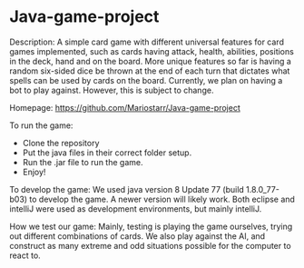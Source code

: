 # Java-game-project

Description:
 A simple card game with different universal features for card games implemented, such as 
 cards having attack, health, abilities, positions in the deck, hand and on the board. More unique features so far
 is having a random six-sided dice be thrown at the end of each turn that dictates what spells can be used by cards on the board.
 Currently, we plan on having a bot to play against. However, this is subject to change.

Homepage:
 https://github.com/Mariostarr/Java-game-project

To run the game:
 - Clone the repository
 - Put the java files in their correct folder setup.
 - Run the .jar file to run the game.
 - Enjoy!
 
To develop the game:
 We used java version 8 Update 77 (build 1.8.0_77-b03) to develop the game.
 A newer version will likely work. Both eclipse and intelliJ were used as 
 development environments, but mainly intelliJ.

How we test our game:
 Mainly, testing is playing the game ourselves, trying out different combinations of cards.
 We also play against the AI, and construct as many extreme and odd situations possible for
 the computer to react to.